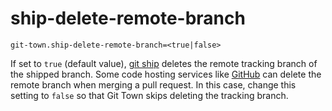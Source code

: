 # ship-delete-remote-branch

```
git-town.ship-delete-remote-branch=<true|false>
```

If set to `true` (default value), [git ship](../commands/ship.md) deletes the
remote tracking branch of the shipped branch. Some code hosting services like
[GitHub](https://docs.github.com/en/repositories/configuring-branches-and-merges-in-your-repository/configuring-pull-request-merges/managing-the-automatic-deletion-of-branches)
can delete the remote branch when merging a pull request. In this case, change
this setting to `false` so that Git Town skips deleting the tracking branch.
